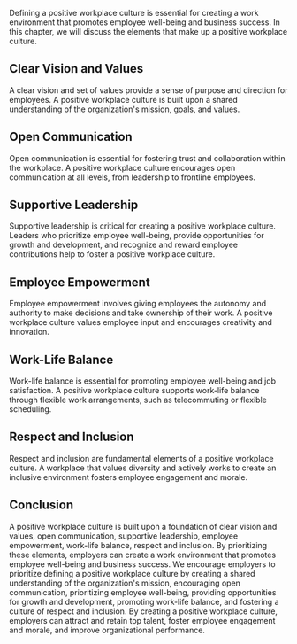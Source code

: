 
Defining a positive workplace culture is essential for creating a work environment that promotes employee well-being and business success. In this chapter, we will discuss the elements that make up a positive workplace culture.

Clear Vision and Values
-----------------------

A clear vision and set of values provide a sense of purpose and direction for employees. A positive workplace culture is built upon a shared understanding of the organization's mission, goals, and values.

Open Communication
------------------

Open communication is essential for fostering trust and collaboration within the workplace. A positive workplace culture encourages open communication at all levels, from leadership to frontline employees.

Supportive Leadership
---------------------

Supportive leadership is critical for creating a positive workplace culture. Leaders who prioritize employee well-being, provide opportunities for growth and development, and recognize and reward employee contributions help to foster a positive workplace culture.

Employee Empowerment
--------------------

Employee empowerment involves giving employees the autonomy and authority to make decisions and take ownership of their work. A positive workplace culture values employee input and encourages creativity and innovation.

Work-Life Balance
-----------------

Work-life balance is essential for promoting employee well-being and job satisfaction. A positive workplace culture supports work-life balance through flexible work arrangements, such as telecommuting or flexible scheduling.

Respect and Inclusion
---------------------

Respect and inclusion are fundamental elements of a positive workplace culture. A workplace that values diversity and actively works to create an inclusive environment fosters employee engagement and morale.

Conclusion
----------

A positive workplace culture is built upon a foundation of clear vision and values, open communication, supportive leadership, employee empowerment, work-life balance, respect and inclusion. By prioritizing these elements, employers can create a work environment that promotes employee well-being and business success. We encourage employers to prioritize defining a positive workplace culture by creating a shared understanding of the organization's mission, encouraging open communication, prioritizing employee well-being, providing opportunities for growth and development, promoting work-life balance, and fostering a culture of respect and inclusion. By creating a positive workplace culture, employers can attract and retain top talent, foster employee engagement and morale, and improve organizational performance.
